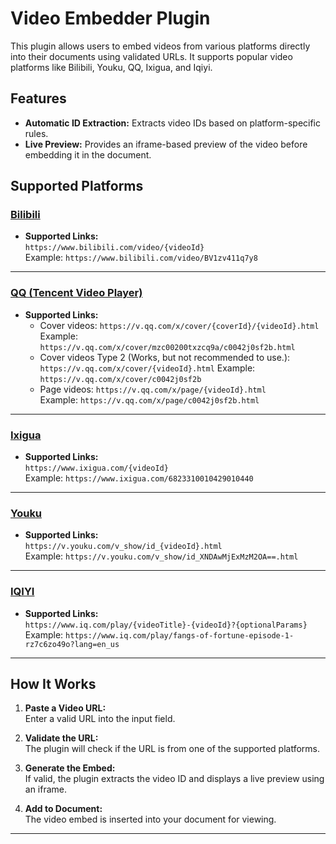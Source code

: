 # Video Embedder Plugin

This plugin allows users to embed videos from various platforms directly into their documents using validated URLs. It supports popular video platforms like Bilibili, Youku, QQ, Ixigua, and Iqiyi.

## Features
- **Automatic ID Extraction:** Extracts video IDs based on platform-specific rules.
- **Live Preview:** Provides an iframe-based preview of the video before embedding it in the document.

## Supported Platforms

### [**Bilibili**](https://www.bilibili.com)
- **Supported Links:**  
  `https://www.bilibili.com/video/{videoId}`  
  Example: `https://www.bilibili.com/video/BV1zv411q7y8`

---

### [**QQ (Tencent Video Player)**](https://v.qq.com)
- **Supported Links:**  
  - Cover videos: `https://v.qq.com/x/cover/{coverId}/{videoId}.html`  
    Example: `https://v.qq.com/x/cover/mzc00200txzcq9a/c0042j0sf2b.html`
  - Cover videos Type 2 (Works, but not recommended to use.): `https://v.qq.com/x/cover/{videoId}.html`
    Example: `https://v.qq.com/x/cover/c0042j0sf2b`
  - Page videos: `https://v.qq.com/x/page/{videoId}.html`  
    Example: `https://v.qq.com/x/page/c0042j0sf2b.html`

---

### [**Ixigua**](https://www.ixigua.com)
- **Supported Links:**  
  `https://www.ixigua.com/{videoId}`  
  Example: `https://www.ixigua.com/6823310010429010440`

---

### [**Youku**](https://www.youku.com)
- **Supported Links:**  
  `https://v.youku.com/v_show/id_{videoId}.html`  
  Example: `https://v.youku.com/v_show/id_XNDAwMjExMzM2OA==.html`

---

### [**IQIYI**](https://www.iq.com)
- **Supported Links:**  
  `https://www.iq.com/play/{videoTitle}-{videoId}?{optionalParams}`  
  Example: `https://www.iq.com/play/fangs-of-fortune-episode-1-rz7c6zo49o?lang=en_us`

---

## How It Works
1. **Paste a Video URL:**  
   Enter a valid URL into the input field.
   
2. **Validate the URL:**  
   The plugin will check if the URL is from one of the supported platforms.

3. **Generate the Embed:**  
   If valid, the plugin extracts the video ID and displays a live preview using an iframe.

4. **Add to Document:**  
   The video embed is inserted into your document for viewing.

---
